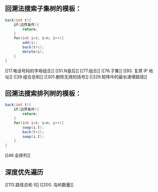 ## 回溯法搜索子集树的模板：
```java
back(int t){
	if(边界条件){
		return;
	}
	for(int i=0; i<n; i++){
		add(i);
		back(t+1);
		delete(i);
	}
}
```
[[17.电话号码的字母组合]]
[[51.N皇后]]
[[77.组合]]
[[78.子集]]
[[93. 复原 IP 地址]]
[[39.组合总和]]
[[301.删除无效的括号]]
[[329.矩阵中的最长递增路径]]

## 回溯法搜索排列树的模板：
```java
back(int t){
	if(边界条件){
		return;
	}
	for(int i=t; i<n; i++){
		swap(i,t);
		back(t+1);
		swap(i,t);
	}
}
```
[[46.全排列]]
## 深度优先遍历
[[113.路径总和 II]]
[[200. 岛屿数量]]
